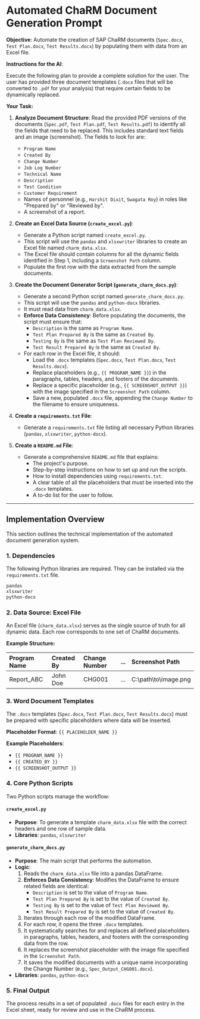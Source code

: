 # Automated ChaRM Document Generation Prompt

**Objective**: Automate the creation of SAP ChaRM documents (`Spec.docx`, `Test Plan.docx`, `Test Results.docx`) by populating them with data from an Excel file.

**Instructions for the AI**:

Execute the following plan to provide a complete solution for the user. The user has provided three document templates (`.docx` files that will be converted to `.pdf` for your analysis) that require certain fields to be dynamically replaced.

**Your Task:**

1.  **Analyze Document Structure**: Read the provided PDF versions of the documents (`Spec.pdf`, `Test Plan.pdf`, `Test Results.pdf`) to identify all the fields that need to be replaced. This includes standard text fields and an image (screenshot). The fields to look for are:
    *   `Program Name`
    *   `Created By`
    *   `Change Number`
    *   `Job Log Number`
    *   `Technical Name`
    *   `Description`
    *   `Test Condition`
    *   `Customer Requirement`
    *   Names of personnel (e.g., `Harshit Dixit`, `Swagata Roy`) in roles like "Prepared by" or "Reviewed by".
    *   A screenshot of a report.

2.  **Create an Excel Data Source (`create_excel.py`)**:
    *   Generate a Python script named `create_excel.py`.
    *   This script will use the `pandas` and `xlsxwriter` libraries to create an Excel file named `charm_data.xlsx`.
    *   The Excel file should contain columns for all the dynamic fields identified in Step 1, including a `Screenshot Path` column.
    *   Populate the first row with the data extracted from the sample documents.

3.  **Create the Document Generator Script (`generate_charm_docs.py`)**:
    *   Generate a second Python script named `generate_charm_docs.py`.
    *   This script will use the `pandas` and `python-docx` libraries.
    *   It must read data from `charm_data.xlsx`.
    *   **Enforce Data Consistency**: Before populating the documents, the script must ensure that:
        *   `Description` is the same as `Program Name`.
        *   `Test Plan Prepared By` is the same as `Created By`.
        *   `Testing By` is the same as `Test Plan Reviewed By`.
        *   `Test Result Prepared By` is the same as `Created By`.
    *   For each row in the Excel file, it should:
        *   Load the `.docx` templates (`Spec.docx`, `Test Plan.docx`, `Test Results.docx`).
        *   Replace placeholders (e.g., `{{ PROGRAM_NAME }}`) in the paragraphs, tables, headers, and footers of the documents.
        *   Replace a specific placeholder (e.g., `{{ SCREENSHOT_OUTPUT }}`) with the image specified in the `Screenshot Path` column.
        *   Save a new, populated `.docx` file, appending the `Change Number` to the filename to ensure uniqueness.

4.  **Create a `requirements.txt` File**:
    *   Generate a `requirements.txt` file listing all necessary Python libraries (`pandas`, `xlsxwriter`, `python-docx`).

5.  **Create a `README.md` File**:
    *   Generate a comprehensive `README.md` file that explains:
        *   The project's purpose.
        *   Step-by-step instructions on how to set up and run the scripts.
        *   How to install dependencies using `requirements.txt`.
        *   A clear table of all the placeholders that must be inserted into the `.docx` templates.
        *   A to-do list for the user to follow.

---

## Implementation Overview

This section outlines the technical implementation of the automated document generation system.

### 1. Dependencies

The following Python libraries are required. They can be installed via the `requirements.txt` file.

```bash
pandas
xlsxwriter
python-docx
```

### 2. Data Source: Excel File

An Excel file (`charm_data.xlsx`) serves as the single source of truth for all dynamic data. Each row corresponds to one set of ChaRM documents.

**Example Structure:**

| Program Name | Created By | Change Number | ... | Screenshot Path      |
| :----------- | :--------- | :------------ | :-- | :------------------- |
| Report_ABC   | John Doe   | CHG001        | ... | C:\path\to\image.png |

### 3. Word Document Templates

The `.docx` templates (`Spec.docx`, `Test Plan.docx`, `Test Results.docx`) must be prepared with specific placeholders where data will be inserted.

**Placeholder Format**: `{{ PLACEHOLDER_NAME }}`

**Example Placeholders**:
- `{{ PROGRAM_NAME }}`
- `{{ CREATED_BY }}`
- `{{ SCREENSHOT_OUTPUT }}`

### 4. Core Python Scripts

Two Python scripts manage the workflow:

#### `create_excel.py`
- **Purpose**: To generate a template `charm_data.xlsx` file with the correct headers and one row of sample data.
- **Libraries**: `pandas`, `xlsxwriter`

#### `generate_charm_docs.py`
- **Purpose**: The main script that performs the automation.
- **Logic**:
    1. Reads the `charm_data.xlsx` file into a pandas DataFrame.
    2. **Enforces Data Consistency**: Modifies the DataFrame to ensure related fields are identical:
        - `Description` is set to the value of `Program Name`.
        - `Test Plan Prepared By` is set to the value of `Created By`.
        - `Testing By` is set to the value of `Test Plan Reviewed By`.
        - `Test Result Prepared By` is set to the value of `Created By`.
    3. Iterates through each row of the modified DataFrame.
    4. For each row, it opens the three `.docx` templates.
    5. It systematically searches for and replaces all defined placeholders in paragraphs, tables, headers, and footers with the corresponding data from the row.
    6. It replaces the screenshot placeholder with the image file specified in the `Screenshot Path`.
    7. It saves the modified documents with a unique name incorporating the Change Number (e.g., `Spec_Output_CHG001.docx`).
- **Libraries**: `pandas`, `python-docx`

### 5. Final Output

The process results in a set of populated `.docx` files for each entry in the Excel sheet, ready for review and use in the ChaRM process.
